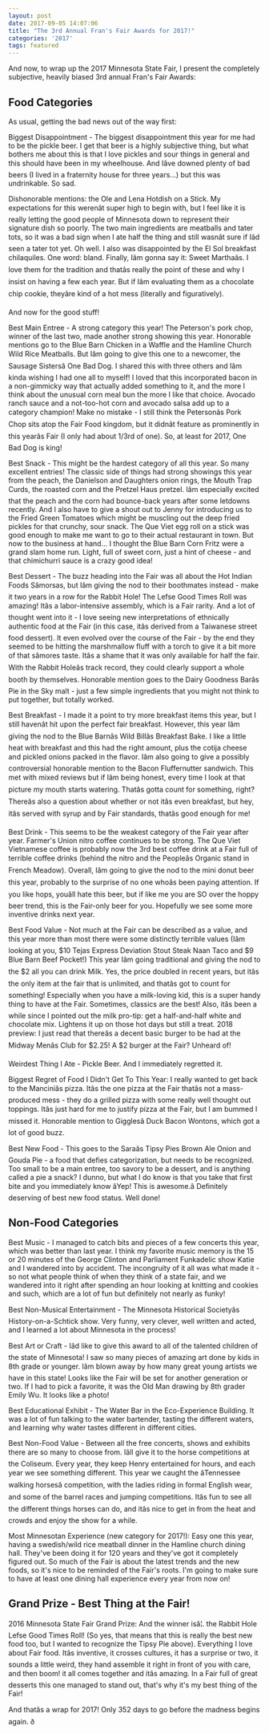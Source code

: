```yaml
---
layout: post
date: 2017-09-05 14:07:06
title: "The 3rd Annual Fran's Fair Awards for 2017!"
categories: '2017'
tags: featured
---
```


And now, to wrap up the 2017 Minnesota State Fair, I present the completely subjective, heavily biased 3rd annual Fran's Fair Awards:

Food Categories
---------------

As usual, getting the bad news out of the way first:

Biggest Disappointment - The biggest disappointment this year for me had to be the pickle beer. I get that beer is a highly subjective thing, but what bothers me about this is that I love pickles and sour things in general and this should have been in my wheelhouse. And Iâve downed plenty of bad beers (I lived in a fraternity house for three years...) but this was undrinkable. So sad.

Dishonorable mentions: the Ole and Lena Hotdish on a Stick. My expectations for this werenât super high to begin with, but I feel like it is really letting the good people of Minnesota down to represent their signature dish so poorly. The two main ingredients are meatballs and tater tots, so it was a bad sign when I ate half the thing and still wasnât sure if Iâd seen a tater tot yet. Oh well. I also was disappointed by the El Sol breakfast chilaquiles. One word: bland. Finally, Iâm gonna say it: Sweet Marthaâs. I love them for the tradition and thatâs really the point of these and why I insist on having a few each year. But if Iâm evaluating them as a chocolate chip cookie, theyâre kind of a hot mess (literally and figuratively). 

And now for the good stuff!

Best Main Entree - A strong category this year! The Peterson's pork chop, winner of the last two, made another strong showing this year. Honorable mentions go to the Blue Barn Chicken in a Waffle and the Hamline Church Wild Rice Meatballs. But Iâm going to give this one to a newcomer, the Sausage Sistersâ One Bad Dog. I shared this with three others and Iâm kinda wishing I had one all to myself! I loved that this incorporated bacon in a non-gimmicky way that actually added something to it, and the more I think about the unusual corn meal bun the more I like that choice. Avocado ranch sauce and a not-too-hot corn and avocado salsa add up to a category champion! Make no mistake - I still think the Petersonâs Pork Chop sits atop the Fair Food kingdom, but it didnât feature as prominently in this yearâs Fair (I only had about 1/3rd of one). So, at least for 2017, One Bad Dog is king!

Best Snack - This might be the hardest category of all this year. So many excellent entries! The classic side of things had strong showings this year from the peach, the Danielson and Daughters onion rings, the Mouth Trap Curds, the roasted corn and the Pretzel Haus pretzel. Iâm especially excited that the peach and the corn had bounce-back years after some letdowns recently. And I also have to give a shout out to Jenny for introducing us to the Fried Green Tomatoes which might be muscling out the deep fried pickles for that crunchy, sour snack. The Que Viet egg roll on a stick was good enough to make me want to go to their actual restaurant in town. But now to the business at hand... I thought the Blue Barn Corn Fritz were a grand slam home run. Light, full of sweet corn, just a hint of cheese - and that chimichurri sauce is a crazy good idea! 

Best Dessert - The buzz heading into the Fair was all about the Hot Indian Foods Sâmorsas, but Iâm giving the nod to their boothmates instead - make it two years in a row for the Rabbit Hole! The Lefse Good Times Roll was amazing! Itâs a labor-intensive assembly, which is a Fair rarity. And a lot of thought went into it - I love seeing new interpretations of ethnically authentic food at the Fair (in this case, itâs derived from a Taiwanese street food dessert). It even evolved over the course of the Fair - by the end they seemed to be hitting the marshmallow fluff with a torch to give it a bit more of that sâmores taste. Itâs a shame that it was only available for half the fair. With the Rabbit Holeâs track record, they could clearly support a whole booth by themselves. Honorable mention goes to the Dairy Goodness Barâs Pie in the Sky malt - just a few simple ingredients that you might not think to put together, but totally worked.

Best Breakfast - I made it a point to try more breakfast items this year, but I still havenât hit upon the perfect fair breakfast. However, this year Iâm giving the nod to the Blue Barnâs Wild Billâs Breakfast Bake. I like a little heat with breakfast and this had the right amount, plus the cotija cheese and pickled onions packed in the flavor. Iâm also going to give a possibly controversial honorable mention to the Bacon Fluffernutter sandwich. This met with mixed reviews but if Iâm being honest, every time I look at that picture my mouth starts watering. Thatâs gotta count for something, right? Thereâs also a question about whether or not itâs even breakfast, but hey, itâs served with syrup and by Fair standards, thatâs good enough for me!

Best Drink - This seems to be the weakest category of the Fair year after year.  Farmer's Union nitro coffee continues to be strong. The Que Viet Vietnamese coffee is probably now the 3rd best coffee drink at a Fair full of terrible coffee drinks (behind the nitro and the Peopleâs Organic stand in French Meadow). Overall, Iâm going to give the nod to the mini donut beer this year, probably to the surprise of no one whoâs been paying attention. If you like hops, youâll hate this beer, but if like me you are SO over the hoppy beer trend, this is the Fair-only beer for you. Hopefully we see some more inventive drinks next year.

Best Food Value - Not much at the Fair can be described as a value, and this year more than most there were some distinctly terrible values (Iâm looking at you, $10 Tejas Express Deviation Stout Steak Naan Taco and $9 Blue Barn Beef Pocket!) This year Iâm going traditional and giving the nod to the $2 all you can drink Milk. Yes, the price doubled in recent years, but itâs the only item at the fair that is unlimited, and thatâs got to count for something! Especially when you have a milk-loving kid, this is a super handy thing to have at the Fair. Sometimes, classics are the best! Also, itâs been a while since I pointed out the milk pro-tip: get a half-and-half white and chocolate mix. Lightens it up on those hot days but still a treat. 2018 preview: I just read that thereâs a decent basic burger to be had at the Midway Menâs Club for $2.25! A $2 burger at the Fair? Unheard of!

Weirdest Thing I Ate - Pickle Beer. And I immediately regretted it.

Biggest Regret of Food I Didn't Get To This Year: I really wanted to get back to the Manciniâs pizza. Itâs the one pizza at the Fair thatâs not a mass-produced mess - they do a grilled pizza with some really well thought out toppings. Itâs just hard for me to justify pizza at the Fair, but I am bummed I missed it.  Honorable mention to Gigglesâ Duck Bacon Wontons, which got a lot of good buzz.

Best New Food - This goes to the Saraâs Tipsy Pies Brown Ale Onion and Gouda Pie - a food that defies categorization, but needs to be recognized.  Too small to be a main entree, too savory to be a dessert, and is anything called a pie a snack? I dunno, but what I do know is that you take that first bite and you immediately know âYep! This is awesome.â Definitely deserving of best new food status. Well done!

Non-Food Categories
-------------------
Best Music - I managed to catch bits and pieces of a few concerts this year, which was better than last year. I think my favorite music memory is the 15 or 20 minutes of the George Clinton and Parliament Funkadelic show Katie and I wandered into by accident. The incongruity of it all was what made it - so not what people think of when they think of a state fair, and we wandered into it right after spending an hour looking at knitting and cookies and such, which are a lot of fun but definitely not nearly as funky! 

Best Non-Musical Entertainment - The Minnesota Historical Societyâs History-on-a-Schtick show. Very funny, very clever, well written and acted, and I learned a lot about Minnesota in the process!

Best Art or Craft - Iâd like to give this award to all of the talented children of the state of Minnesota! I saw so many pieces of amazing art done by kids in 8th grade or younger. Iâm blown away by how many great young artists we have in this state! Looks like the Fair will be set for another generation or two. If I had to pick a favorite, it was the Old Man drawing by 8th grader Emily Wu. It looks like a photo!

Best Educational Exhibit - The Water Bar in the Eco-Experience Building. It was a lot of fun talking to the water bartender, tasting the different waters, and learning why water tastes different in different cities. 

Best Non-Food Value - Between all the free concerts, shows and exhibits there are so many to choose from. Iâll give it to the horse competitions at the Coliseum. Every year, they keep Henry entertained for hours, and each year we see something different. This year we caught the âTennessee walking horsesâ competition, with the ladies riding in formal English wear, and some of the barrel races and jumping competitions. Itâs fun to see all the different things horses can do, and itâs nice to get in from the heat and crowds and enjoy the show for a while. 

Most Minnesotan Experience (new category for 2017!): Easy one this year, having a swedish/wild rice meatball dinner in the Hamline church dining hall. They've been doing it for 120 years and they've got it completely figured out. So much of the Fair is about the latest trends and the new foods, so it's nice to be reminded of the Fair's roots. I'm going to make sure to have at least one dining hall experience every year from now on!

Grand Prize - Best Thing at the Fair!
-------------------------------------
2016 Minnesota State Fair Grand Prize: And the winner isâ¦. the Rabbit Hole Lefse Good Times Roll! (So yes, that means that this is really the best new food too, but I wanted to recognize the Tipsy Pie above). Everything I love about Fair food. Itâs inventive, it crosses cultures, it has a surprise or two, it sounds a little weird, they hand assemble it right in front of you with care, and then boom! it all comes together and itâs amazing. In a Fair full of great desserts this one managed to stand out, that's why it's my best thing of the Fair!

And thatâs a wrap for 2017! Only 352 days to go before the madness begins again. ð

